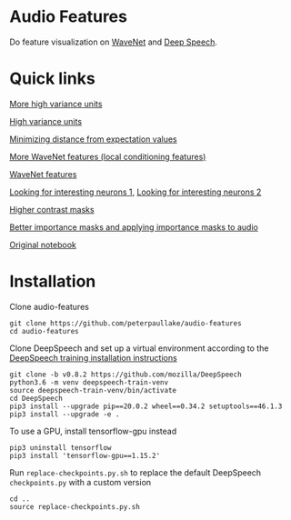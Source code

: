 # Audio Features
Do feature visualization on [WaveNet](https://arxiv.org/pdf/1609.03499.pdf) and [Deep Speech](https://arxiv.org/pdf/1412.5567.pdf).

# Quick links
[More high variance units](https://peterpaullake.github.io/audio-features/more-high-variance-units.html)

[High variance units](https://peterpaullake.github.io/audio-features/high-variance-units.html)

[Minimizing distance from expectation values](https://peterpaullake.github.io/audio-features/minimizing-distance-from-expectation-values.html)

[More WaveNet features (local conditioning features)](https://peterpaullake.github.io/audio-features/more-wavenet-features.html)

[WaveNet features](https://peterpaullake.github.io/audio-features/wavenet-features.html)

[Looking for interesting neurons 1](https://peterpaullake.github.io/audio-features/looking-for-interesting-neurons-1.html), [Looking for interesting neurons 2](https://peterpaullake.github.io/audio-features/looking-for-interesting-neurons-2.html)

[Higher contrast masks](https://peterpaullake.github.io/audio-features/higher-contrast-masks.html)

[Better importance masks and applying importance masks to audio](https://peterpaullake.github.io/audio-features/importance-masks.html)

[Original notebook](https://peterpaullake.github.io/audio-features/audio-features.html)

# Installation
Clone audio-features
```
git clone https://github.com/peterpaullake/audio-features
cd audio-features
```
Clone DeepSpeech and set up a virtual environment according to the [DeepSpeech training installation instructions](https://deepspeech.readthedocs.io/en/latest/TRAINING.html)
```
git clone -b v0.8.2 https://github.com/mozilla/DeepSpeech
python3.6 -m venv deepspeech-train-venv
source deepspeech-train-venv/bin/activate
cd DeepSpeech
pip3 install --upgrade pip==20.0.2 wheel==0.34.2 setuptools==46.1.3
pip3 install --upgrade -e .
```
To use a GPU, install tensorflow-gpu instead
```
pip3 uninstall tensorflow
pip3 install 'tensorflow-gpu==1.15.2'
```
Run `replace-checkpoints.py.sh` to replace the default DeepSpeech `checkpoints.py` with a custom version
```
cd ..
source replace-checkpoints.py.sh
```
